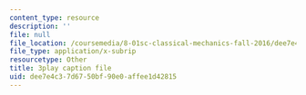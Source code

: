 ```yaml
---
content_type: resource
description: ''
file: null
file_location: /coursemedia/8-01sc-classical-mechanics-fall-2016/dee7e4c37d6750bf90e0affee1d42815_7x62TdS0Nn0.vtt
file_type: application/x-subrip
resourcetype: Other
title: 3play caption file
uid: dee7e4c3-7d67-50bf-90e0-affee1d42815
---
```

